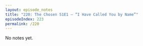 ```yaml
---
layout: episode_notes
title: "220: The Chosen S1E1 — “I Have Called You by Name”"
episodeIndex: 223
permalink: /220
---
```

No notes yet.
